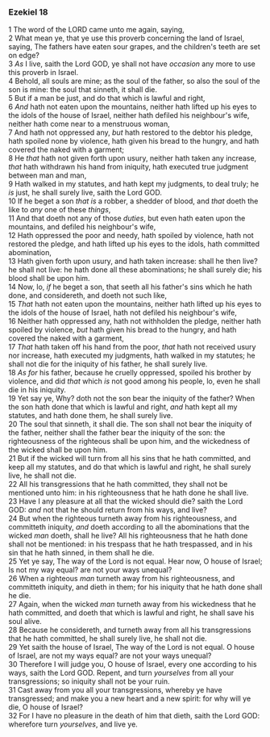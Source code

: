 ### Ezekiel 18

1 The word of the LORD came unto me again, saying,  
2 What mean ye, that ye use this proverb concerning the land of Israel, saying, The fathers have eaten sour grapes, and the children's teeth are set on edge?  
3 *As* I live, saith the Lord GOD, ye shall not have *occasion* any more to use this proverb in Israel.  
4 Behold, all souls are mine; as the soul of the father, so also the soul of the son is mine: the soul that sinneth, it shall die.  
5 But if a man be just, and do that which is lawful and right,  
6 *And* hath not eaten upon the mountains, neither hath lifted up his eyes to the idols of the house of Israel, neither hath defiled his neighbour's wife, neither hath come near to a menstruous woman,  
7 And hath not oppressed any, *but* hath restored to the debtor his pledge, hath spoiled none by violence, hath given his bread to the hungry, and hath covered the naked with a garment;  
8 He *that* hath not given forth upon usury, neither hath taken any increase, *that* hath withdrawn his hand from iniquity, hath executed true judgment between man and man,  
9 Hath walked in my statutes, and hath kept my judgments, to deal truly; he *is* just, he shall surely live, saith the Lord GOD.  
10 If he beget a son *that is* a robber, a shedder of blood, and *that* doeth the like to *any* one of these *things*,  
11 And that doeth not any of those *duties*, but even hath eaten upon the mountains, and defiled his neighbour's wife,  
12 Hath oppressed the poor and needy, hath spoiled by violence, hath not restored the pledge, and hath lifted up his eyes to the idols, hath committed abomination,  
13 Hath given forth upon usury, and hath taken increase: shall he then live? he shall not live: he hath done all these abominations; he shall surely die; his blood shall be upon him.  
14 Now, lo, *if* he beget a son, that seeth all his father's sins which he hath done, and considereth, and doeth not such like,  
15 *That* hath not eaten upon the mountains, neither hath lifted up his eyes to the idols of the house of Israel, hath not defiled his neighbour's wife,  
16 Neither hath oppressed any, hath not withholden the pledge, neither hath spoiled by violence, *but* hath given his bread to the hungry, and hath covered the naked with a garment,  
17 *That* hath taken off his hand from the poor, *that* hath not received usury nor increase, hath executed my judgments, hath walked in my statutes; he shall not die for the iniquity of his father, he shall surely live.  
18 *As for* his father, because he cruelly oppressed, spoiled his brother by violence, and did *that* which *is* not good among his people, lo, even he shall die in his iniquity.  
19 Yet say ye, Why? doth not the son bear the iniquity of the father? When the son hath done that which is lawful and right, *and* hath kept all my statutes, and hath done them, he shall surely live.  
20 The soul that sinneth, it shall die. The son shall not bear the iniquity of the father, neither shall the father bear the iniquity of the son: the righteousness of the righteous shall be upon him, and the wickedness of the wicked shall be upon him.  
21 But if the wicked will turn from all his sins that he hath committed, and keep all my statutes, and do that which is lawful and right, he shall surely live, he shall not die.  
22 All his transgressions that he hath committed, they shall not be mentioned unto him: in his righteousness that he hath done he shall live.  
23 Have I any pleasure at all that the wicked should die? saith the Lord GOD: *and* not that he should return from his ways, and live?  
24 But when the righteous turneth away from his righteousness, and committeth iniquity, *and* doeth according to all the abominations that the wicked *man* doeth, shall he live? All his righteousness that he hath done shall not be mentioned: in his trespass that he hath trespassed, and in his sin that he hath sinned, in them shall he die.  
25 Yet ye say, The way of the Lord is not equal. Hear now, O house of Israel; Is not my way equal? are not your ways unequal?  
26 When a righteous *man* turneth away from his righteousness, and committeth iniquity, and dieth in them; for his iniquity that he hath done shall he die.  
27 Again, when the wicked *man* turneth away from his wickedness that he hath committed, and doeth that which is lawful and right, he shall save his soul alive.  
28 Because he considereth, and turneth away from all his transgressions that he hath committed, he shall surely live, he shall not die.  
29 Yet saith the house of Israel, The way of the Lord is not equal. O house of Israel, are not my ways equal? are not your ways unequal?  
30 Therefore I will judge you, O house of Israel, every one according to his ways, saith the Lord GOD. Repent, and turn *yourselves* from all your transgressions; so iniquity shall not be your ruin.  
31 Cast away from you all your transgressions, whereby ye have transgressed; and make you a new heart and a new spirit: for why will ye die, O house of Israel?  
32 For I have no pleasure in the death of him that dieth, saith the Lord GOD: wherefore turn *yourselves*, and live ye.  
